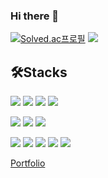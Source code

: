 ### Hi there 👋

<!--
**miso97o/miso97o** is a ✨ _special_ ✨ repository because its `README.md` (this file) appears on your GitHub profile.

Here are some ideas to get you started:

- 🔭 I’m currently working on ...
- 🌱 I’m currently learning ...
- 👯 I’m looking to collaborate on ...
- 🤔 I’m looking for help with ...
- 💬 Ask me about ...
- 📫 How to reach me: ...
- 😄 Pronouns: ...
- ⚡ Fun fact: ...
-->

[![Solved.ac프로필](http://mazassumnida.wtf/api/v2/generate_badge?boj=miso97o)](https://solved.ac/miso97o)
<img src="http://mazandi.herokuapp.com/api?handle=miso97o&theme=warm"/>

## 🛠️Stacks
<p>
	  <img src="https://img.shields.io/badge/springboot-6DB33F?style=for-the-badge&logo=springboot&logoColor=white">
    <img src="https://img.shields.io/badge/java-007396?style=for-the-badge&logo=java&logoColor=white">
    <img src="https://img.shields.io/badge/hibernate-59666C?style=for-the-badge&logo=hibernate security&logoColor=white">
    <img src="https://img.shields.io/badge/mysql-4479A1?style=for-the-badge&logo=mysql&logoColor=white">
 </p>
 <p>
	  <img src="https://img.shields.io/badge/react-61DAFB?style=for-the-badge&logo=react&logoColor=white">
    <img src="https://img.shields.io/badge/vue.js-4FC08D?style=for-the-badge&logo=vue.js&logoColor=white">
    <img src="https://img.shields.io/badge/kotlin-7F52FF?style=for-the-badge&logo=kotlin&logoColor=white">
</p>
<p>
  	<img src="https://img.shields.io/badge/docker-2496ED?style=for-the-badge&logo=docker&logoColor=white">
	  <img src="https://img.shields.io/badge/ubuntu-E95420?style=for-the-badge&logo=ubuntu&logoColor=white">
	  <img src="https://img.shields.io/badge/jenkins-D24939?style=for-the-badge&logo=jenkins&logoColor=white">
    <img src="https://img.shields.io/badge/amazon ec2-FF9900?style=for-the-badge&logo=amazon ec2&logoColor=white">
    <img src="https://img.shields.io/badge/git-F05032?style=for-the-badge&logo=git&logoColor=white">
</p>

[Portfolio](https://educated-gauge-feb.notion.site/4784b000d73d4f9ebc8c4f37267d2758)
